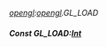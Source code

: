 _[opengl](../../modules/opengl/opengl-module.md):[opengl](../../modules/opengl/opengl-module.md).GL\_LOAD_
##### Const GL\_LOAD:[Int](../../modules/wonkey/wonkey-types-int.md)
